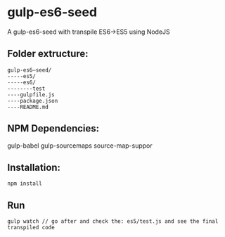 # gulp-es6-seed
A gulp-es6-seed with transpile ES6->ES5 using NodeJS


## Folder extructure:
```
gulp-es6—seed/
-----es5/
-----es6/
--------test
----gulpfile.js
----package.json
----README.md	
```    
    
## NPM Dependencies:
gulp-babel
gulp-sourcemaps
source-map-suppor
    
    
## Installation:
```
npm install
```


## Run
```
gulp watch // go after and check the: es5/test.js and see the final transpiled code
```
